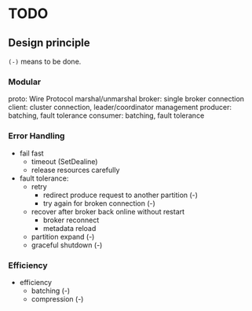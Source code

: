 TODO
====

Design principle
----------------

`(-)` means to be done.

### Modular

proto: Wire Protocol marshal/unmarshal
broker: single broker connection
client: cluster connection, leader/coordinator management
producer: batching, fault tolerance
consumer: batching, fault tolerance

### Error Handling

* fail fast
  + timeout (SetDealine)
  + release resources carefully
* fault tolerance:
  + retry
    - redirect produce request to another partition (-)
    - try again for broken connection (-)
  + recover after broker back online without restart
      - broker reconnect
      - metadata reload
  + partition expand (-)
  + graceful shutdown (-)

### Efficiency

* efficiency
  + batching (-)
  + compression (-)
